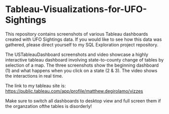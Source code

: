 # Tableau-Visualizations-for-UFO-Sightings
This repository contains screenshots of various Tableau dashboards created with UFO Sightings data. If you would like to see how this data was gathered, please direct yourself to my SQL Exploration project repository.

The USTableauDashboard screenshots and video showcase a highly interactive tableau dashboard involving state-to-county change of tables by selection of a map. The three screenshots show the beginning dashboard (1) and what happens when you click on a state (2 & 3). The video shows the interactions in real time.

The link to my tableau site is: https://public.tableau.com/app/profile/matthew.degirolamo/vizzes

Make sure to switch all dashboards to desktop view and full screen them if the organzation ofthe tables is disorderly!
